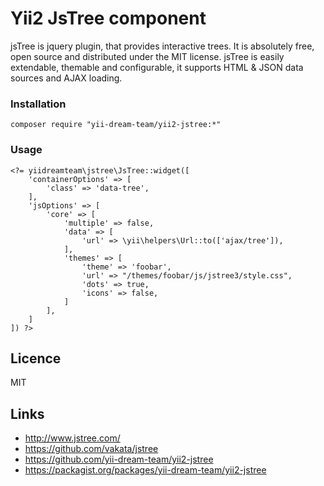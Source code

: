 # Yii2 JsTree component #

jsTree is jquery plugin, that provides interactive trees. It is absolutely free, open source 
and distributed under the MIT license. jsTree is easily extendable, themable and configurable, 
it supports HTML & JSON data sources and AJAX loading.

### Installation ###

    composer require "yii-dream-team/yii2-jstree:*"

### Usage ###

    <?= yiidreamteam\jstree\JsTree::widget([
        'containerOptions' => [
            'class' => 'data-tree',
        ],
        'jsOptions' => [
            'core' => [
                'multiple' => false,
                'data' => [
                    'url' => \yii\helpers\Url::to(['ajax/tree']),
                ],
                'themes' => [
                    'theme' => 'foobar',
                    'url' => "/themes/foobar/js/jstree3/style.css",
                    'dots' => true,
                    'icons' => false,
                ]
            ],
        ]
    ]) ?>

## Licence ##

MIT
    
## Links ##

* http://www.jstree.com/
* https://github.com/vakata/jstree
* https://github.com/yii-dream-team/yii2-jstree
* https://packagist.org/packages/yii-dream-team/yii2-jstree